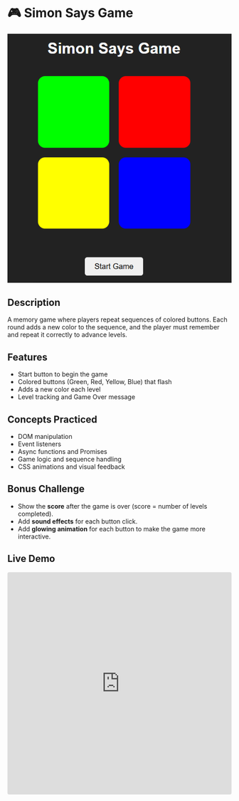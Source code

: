 # 🎮 Simon Says Game

![Simon Says Preview](../../assets/simon-says-preview.png)

## Description

A memory game where players repeat sequences of colored buttons. Each round adds a new color to the sequence, and the player must remember and repeat it correctly to advance levels.

## Features

- Start button to begin the game
- Colored buttons (Green, Red, Yellow, Blue) that flash
- Adds a new color each level
- Level tracking and Game Over message

## Concepts Practiced

- DOM manipulation
- Event listeners
- Async functions and Promises
- Game logic and sequence handling
- CSS animations and visual feedback

## Bonus Challenge

- Show the **score** after the game is over (score = number of levels completed).
- Add **sound effects** for each button click.
- Add **glowing animation** for each button to make the game more interactive.

## Live Demo

<div align="center">
<iframe src="https://codesandbox.io/p/sandbox/frosty-nobel-849xrz"
     style="width:100%; height: 500px; border:0; border-radius: 4px; overflow:hidden;"
     title="simon-says-game"
     allow="accelerometer; ambient-light-sensor; camera; encrypted-media; geolocation; gyroscope; hid; microphone; midi; payment; usb; vr; xr-spatial-tracking"
     sandbox="allow-forms allow-modals allow-popups allow-presentation allow-same-origin allow-scripts"
></iframe>
</div>
